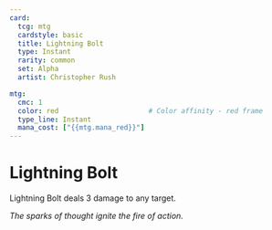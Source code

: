 ```yaml
---
card:
  tcg: mtg
  cardstyle: basic
  title: Lightning Bolt
  type: Instant
  rarity: common
  set: Alpha
  artist: Christopher Rush

mtg:
  cmc: 1
  color: red                      # Color affinity - red frame
  type_line: Instant
  mana_cost: ["{{mtg.mana_red}}"]
---
```


# Lightning Bolt

Lightning Bolt deals 3 damage to any target.

*The sparks of thought ignite the fire of action.*